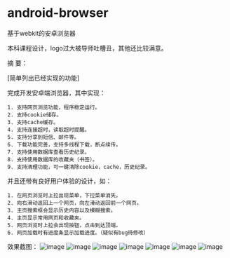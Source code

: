 # android-browser
基于webkit的安卓浏览器

本科课程设计，logo过大被导师吐槽丑，其他还比较满意。

摘  要：

[简单列出已经实现的功能]

完成开发安卓端浏览器，其中实现：

    1. 支持网页浏览功能，程序稳定运行。
    2. 支持cookie储存。
    3. 支持cache缓存。
    4. 支持连接超时，读取超时提醒。
    5. 支持分享到短信、邮件等。
    6. 下载功能完善，支持多线程下载，断点续传。
    7. 支持使用数据库查看历史纪录。
    8. 支持使用数据库的收藏夹（书签）。
    9. 支持清理功能，可一键清除cookie，cache，历史纪录。
    
并且还带有良好用户体验的设计，如：

    1. 在网页浏览时上拉出现菜单，下拉菜单消失。
    2. 向右滑动返回上一个网页，向左滑动返回前一个网页。
    3. 主页搜索框会显示历史内容以及模糊搜索。
    4. 主页显示常用网页和收藏夹。
    5. 网页浏览时上拉会出现按钮，点击到达顶端。
    6. 网页加载时有进度条显示加载进度。（疑似有bug待修改）

效果截图：
![image](https://raw.githubusercontent.com/wdfgithub/android-browser/master/screenshot/1.png)
![image](https://raw.githubusercontent.com/wdfgithub/android-browser/master/screenshot/2.png)
![image](https://raw.githubusercontent.com/wdfgithub/android-browser/master/screenshot/3.png)
![image](https://raw.githubusercontent.com/wdfgithub/android-browser/master/screenshot/4.png)
![image](https://raw.githubusercontent.com/wdfgithub/android-browser/master/screenshot/5.png)
![image](https://raw.githubusercontent.com/wdfgithub/android-browser/master/screenshot/8.png)
![image](https://raw.githubusercontent.com/wdfgithub/android-browser/master/screenshot/7.png)
